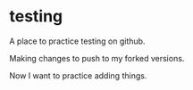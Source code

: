 # testing
A place to practice testing on github.

Making changes to push to my forked versions.

Now I want to practice adding things. 
